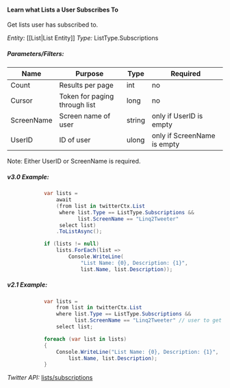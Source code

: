 #### Learn what Lists a User Subscribes To

Get lists user has subscribed to.

*Entity:* [[List|List Entity]]
*Type:* ListType.Subscriptions

##### Parameters/Filters:

| Name | Purpose | Type | Required |
|------|---------|------|----------|
| Count | Results per page | int | no |
| Cursor | Token for paging through list | long | no |
| ScreenName | Screen name of user | string | only if UserID is empty |
| UserID | ID of user | ulong | only if ScreenName is empty |

Note: Either UserID or ScreenName is required.

##### v3.0 Example:

```c#
            var lists =
                await
                (from list in twitterCtx.List
                 where list.Type == ListType.Subscriptions &&
                       list.ScreenName == "Linq2Tweeter"
                 select list)
                .ToListAsync();

            if (lists != null)
                lists.ForEach(list =>
                    Console.WriteLine(
                        "List Name: {0}, Description: {1}",
                        list.Name, list.Description));
```

##### v2.1 Example:

```c#
            var lists =
                from list in twitterCtx.List
                where list.Type == ListType.Subscriptions &&
                      list.ScreenName == "Linq2Tweeter" // user to get subscriptions for
                select list;

            foreach (var list in lists)
            {
                Console.WriteLine("List Name: {0}, Description: {1}",
                    list.Name, list.Description);
            }
```

*Twitter API:* [lists/subscriptions](https://developer.twitter.com/en/docs/accounts-and-users/create-manage-lists/api-reference/get-lists-subscriptions)